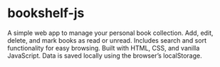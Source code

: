 # bookshelf-js
A simple web app to manage your personal book collection. Add, edit, delete, and mark books as read or unread. Includes search and sort functionality for easy browsing. Built with HTML, CSS, and vanilla JavaScript. Data is saved locally using the browser’s localStorage.
